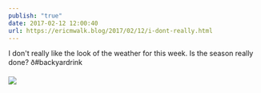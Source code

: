 ```yaml
---
publish: "true"
date: 2017-02-12 12:00:40
url: https://ericmwalk.blog/2017/02/12/i-dont-really.html
---
```


I don't really like the look of the weather for this week. Is the season really done? ð#backyardrink

![](https://ericmwalk.blog/uploads/2022/ead550fbf7.jpg)